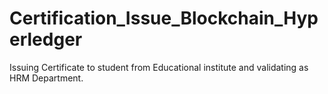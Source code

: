 # Certification_Issue_Blockchain_Hyperledger

Issuing Certificate to student from Educational institute and validating as HRM Department.
